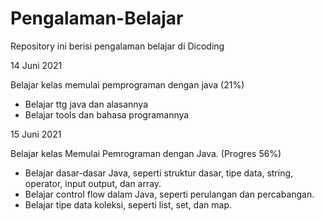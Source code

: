 # Pengalaman-Belajar
Repository ini berisi pengalaman belajar di Dicoding

14 Juni 2021

Belajar kelas memulai pemprograman dengan java (21%)
- Belajar ttg java dan alasannya
- Belajar tools dan bahasa programannya

15 Juni 2021

Belajar kelas Memulai Pemrograman dengan Java. (Progres 56%)

- Belajar dasar-dasar Java, seperti struktur dasar, tipe data, string, operator, input output, dan array.
- Belajar control flow dalam Java, seperti perulangan dan percabangan.
- Belajar tipe data koleksi, seperti list, set, dan map.
